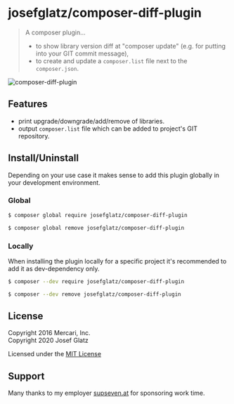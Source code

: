 # josefglatz/composer-diff-plugin

> A composer plugin...
> * to show library version diff at "composer update" (e.g. for putting
>   into your GIT commit message),
> * to create and update a `composer.list` file next to the
>   `composer.json`.


![composer-diff-plugin](https://cloud.githubusercontent.com/assets/835251/11893915/46c9bb40-a5b7-11e5-8340-db3917d04221.png)

## Features

* print upgrade/downgrade/add/remove of libraries.
* output `composer.list` file which can be added to project's GIT
  repository.


## Install/Uninstall

Depending on your use case it makes sense to add this plugin globally in
your development environment.

### Global

```bash
$ composer global require josefglatz/composer-diff-plugin
```

```bash
$ composer global remove josefglatz/composer-diff-plugin
```

### Locally

When installing the plugin locally for a specific project it's
recommended to add it as dev-dependency only.

```bash
$ composer --dev require josefglatz/composer-diff-plugin
```

```bash
$ composer --dev remove josefglatz/composer-diff-plugin
```

## License

Copyright 2016 Mercari, Inc.  
Copyright 2020 Josef Glatz

Licensed under the [MIT License](LICENSE)

## Support

Many thanks to my employer [supseven.at](https://www.supseven.at/) for
sponsoring work time.
